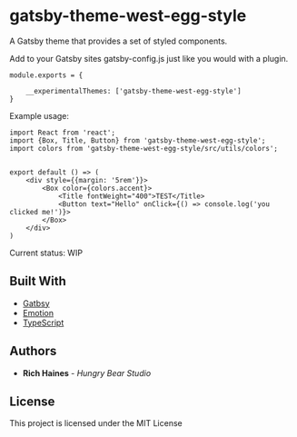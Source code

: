 # gatsby-theme-west-egg-style

A Gatsby theme that provides a set of styled components.

Add to your Gatsby sites gatsby-config.js just like you would with a plugin.

```
module.exports = {

    __experimentalThemes: ['gatsby-theme-west-egg-style']
}
```

Example usage:

```
import React from 'react';
import {Box, Title, Button} from 'gatsby-theme-west-egg-style';
import colors from 'gatsby-theme-west-egg-style/src/utils/colors';


export default () => (
    <div style={{margin: '5rem'}}>
        <Box color={colors.accent}>
            <Title fontWeight="400">TEST</Title>
            <Button text="Hello" onClick={() => console.log('you clicked me!')}>
        </Box>
    </div>
)
```

Current status: WIP

## Built With

- [Gatbsy](https://www.gatsbyjs.org/)
- [Emotion](https://emotion.sh/docs/introduction)
- [TypeScript](https://www.typescriptlang.org/)

## Authors

- **Rich Haines** - _Hungry Bear Studio_

## License

This project is licensed under the MIT License
